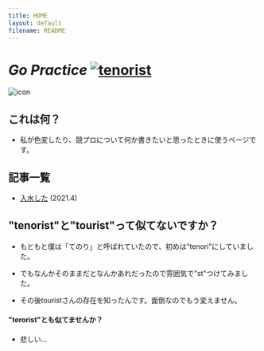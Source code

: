 ```yaml
---
title: HOME
layout: default
filename: README
---
```


# __*Go Practice*__   [![tenorist](https://img.shields.io/endpoint?url=https%3A%2F%2Fatcoder-badges.now.sh%2Fapi%2Fatcoder%2Fjson%2Ftenorist)](https://atcoder.jp/users/tenorist)

![icon](https://img.atcoder.jp/icons/2ddce8c1126cbd22fa6638c592905153.png)

## これは何？

- 私が色変したり、競プロについて何か書きたいと思ったときに使うページです。


## 記事一覧

- [入水した](https://tenorist.github.io/GoPractice/article1) (2021.4)


## "tenorist"と"tourist"って似てないですか？

- もともと僕は「てのり」と呼ばれていたので、初めは"tenori"にしていました。

- でもなんかそのままだとなんかあれだったので雰囲気で"st"つけてみました。

- その後touristさんの存在を知ったんです。面倒なのでもう変えません。

#### "terorist"とも似てませんか？

- 悲しい...
